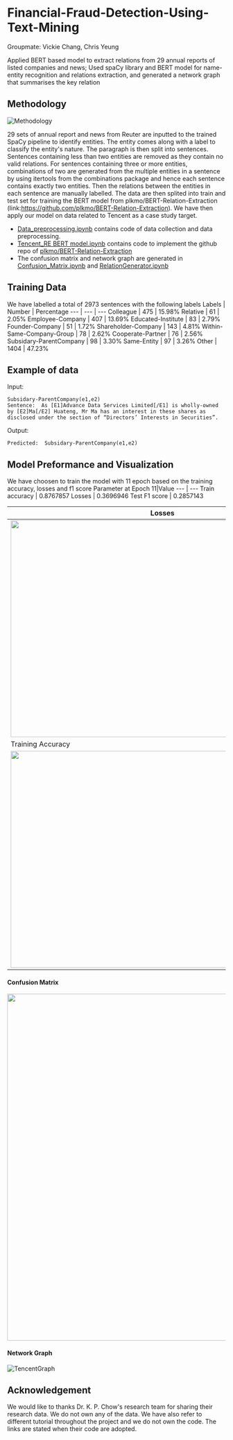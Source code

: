 # Financial-Fraud-Detection-Using-Text-Mining
Groupmate: Vickie Chang, Chris Yeung

Applied BERT based model to extract relations from 29 annual reports of listed companies and news; Used spaCy library and BERT model for name-entity recognition and relations extraction, and generated a network graph that summarises the key relation

## Methodology
![Methodology](https://user-images.githubusercontent.com/61792992/150742131-61a8e895-6b38-43e3-8c62-7b68558f840e.PNG)

29 sets of annual report and news from Reuter are inputted to the trained SpaCy pipeline to identify entities. The entity comes along with a label to classify the entity's nature. The paragraph is then split into sentences. Sentences containing less than two entities are removed as they contain no valid relations. For sentences containing three or more entities, combinations of two are generated from the multiple entities in a sentence by using itertools from the combinations package and hence each sentence contains exactly two entities. Then the relations between the entities in each sentence are manually labelled. The data are then splited into train and test set for training the BERT model from plkmo/BERT-Relation-Extraction (link:https://github.com/plkmo/BERT-Relation-Extraction). We have then apply our model on data related to Tencent as a case study target.

- [Data_preprocessing.ipynb](https://github.com/Christy-Lo/Financial-Fraud-Detection-Using-Text-Mining/blob/main/data_preprocessing.ipynb) contains code of data collection and data preprocessing.
- [Tencent_RE BERT model.ipynb](https://github.com/Christy-Lo/Financial-Fraud-Detection-Using-Text-Mining/blob/main/Tencent_RE%20BERT%20model.ipynb) contains code to implement the github repo of [plkmo/BERT-Relation-Extraction](https://github.com/plkmo/BERT-Relation-Extraction)
- The confusion matrix and network graph are generated in [Confusion_Matrix.ipynb](https://github.com/Christy-Lo/Financial-Fraud-Detection-Using-Text-Mining/blob/main/Confusion_Matrix.ipynb) and [RelationGenerator.ipynb](https://github.com/Christy-Lo/Financial-Fraud-Detection-Using-Text-Mining/blob/main/RelationGenerator.ipynb)

## Training Data
We have labelled a total of 2973 sentences with the following labels
Labels | Number | Percentage
--- | --- | ---
Colleague | 475 | 15.98%
Relative | 61 | 2.05%
Employee-Company | 407 | 13.69%
Educated-Institute | 83 | 2.79%
Founder-Company | 51 | 1.72%
Shareholder-Company | 143 | 4.81%
Within-Same-Company-Group | 78 | 2.62%
Cooperate-Partner | 76 | 2.56%
Subsidary-ParentCompany | 98 | 3.30%
Same-Entity | 97 | 3.26%
Other | 1404 | 47.23%

## Example of data
Input:
```
Subsidary-ParentCompany(e1,e2)
Sentence:  As [E1]Advance Data Services Limited[/E1] is wholly-owned by [E2]Ma[/E2] Huateng, Mr Ma has an interest in these shares as disclosed under the section of “Directors’ Interests in Securities”.
```

Output:
```
Predicted:  Subsidary-ParentCompany(e1,e2)
```

## Model Preformance and Visualization
We have choosen to train the model with 11 epoch based on the training accuracy, losses and f1 score
Parameter at Epoch 11|Value
--- | --- 
Train accuracy | 0.8767857
Losses | 0.3696946
Test F1 score | 0.2857143

Losses|F1 score
---|---
<img src="https://user-images.githubusercontent.com/61792992/150761563-155ddc26-ec7b-4b29-ad9a-ef38c8de9810.png" width="700" height="500">| <img src="https://user-images.githubusercontent.com/61792992/150761569-8936b9c2-0fe3-4763-ac68-7279f3960642.png" width="700" height="500">
Training Accuracy|
<img src="https://user-images.githubusercontent.com/61792992/150761572-c6070b03-7247-4db6-b44a-64bd32218841.png" width="700" height="500">|

#### Confusion Matrix
<img src="https://user-images.githubusercontent.com/61792992/150760319-f3e61d43-152b-4951-abcd-9be6b4b7c260.PNG" width="850" height="800">

#### Network Graph
![TencentGraph](https://user-images.githubusercontent.com/61792992/150748585-06d4109c-56a1-42ea-a75d-03a25bda3604.png)


## Acknowledgement
We would like to thanks Dr. K. P. Chow's research team for sharing their research data. We do not own any of the data. We have also refer to different tutorial throughout the project and we do not own the code. The links are stated when their code are adopted.
